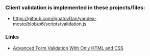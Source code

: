 ### Client validation is implemented in these projects/files:

- https://github.com/IgnatovDan/yandex-mesto/blob/p6/scripts/validation.js

### Links

- [Advanced Form Validation With Only HTML and CSS](https://betterprogramming.pub/advanced-form-validation-with-only-html-and-css-e92fa3dc9b54)
